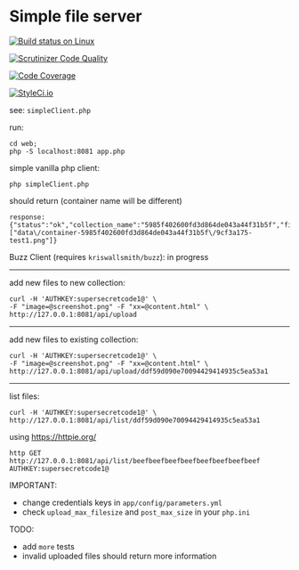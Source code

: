 # Simple file server

[![Build status on Linux](https://travis-ci.org/damianz5/simple_file_server.svg?branch=master)](http://travis-ci.org/damianz5/simple_file_server)

[![Scrutinizer Code Quality](https://scrutinizer-ci.com/g/damianz5/simple_file_server/badges/quality-score.png?b=master)](https://scrutinizer-ci.com/g/damianz5/simple_file_server/?branch=master)

[![Code Coverage](https://scrutinizer-ci.com/g/damianz5/simple_file_server/badges/coverage.png?b=master)](https://scrutinizer-ci.com/g/damianz5/simple_file_server/?branch=master)

[![StyleCi.io](https://styleci.io/repos/78035427/shield?style=plastic&branch=master)](https://styleci.io/repos/78035427)


see: `simpleClient.php`

run:
```
cd web;
php -S localhost:8081 app.php
```

simple vanilla php client:
```
php simpleClient.php
```
should return (container name will be different)
```
response: {"status":"ok","collection_name":"5985f402600fd3d864de043a44f31b5f","files":["data\/container-5985f402600fd3d864de043a44f31b5f\/9cf3a175-test1.png"]}
```

Buzz Client (requires `kriswallsmith/buzz`):
in progress

___
add new files to new collection:
```
curl -H 'AUTHKEY:supersecretcode1@' \
-F "image=@screenshot.png" -F "xx=@content.html" \
http://127.0.0.1:8081/api/upload
```

___
add new files to existing collection:
```
curl -H 'AUTHKEY:supersecretcode1@' \
-F "image=@screenshot.png" -F "xx=@content.html" \
http://127.0.0.1:8081/api/upload/ddf59d090e70094429414935c5ea53a1
```

___

list files:

```
curl -H 'AUTHKEY:supersecretcode1@' \
http://127.0.0.1:8081/api/list/ddf59d090e70094429414935c5ea53a1
```

using https://httpie.org/
```
http GET http://127.0.0.1:8081/api/list/beefbeefbeefbeefbeefbeefbeefbeef AUTHKEY:supersecretcode1@
```

IMPORTANT:
 - change credentials keys in `app/config/parameters.yml`
 - check `upload_max_filesize` and `post_max_size` in your `php.ini`

TODO:
 - add `more` tests
 - invalid uploaded files should return more information
